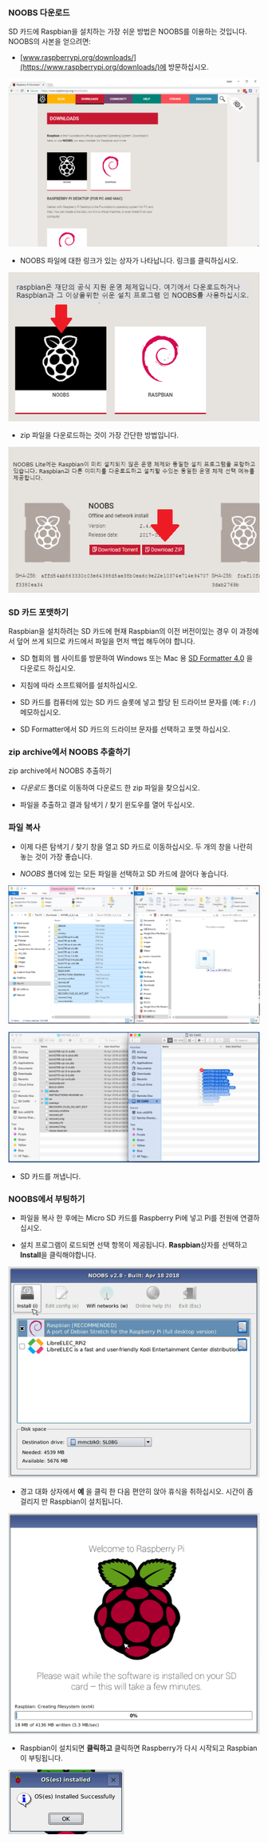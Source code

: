 ### NOOBS 다운로드

SD 카드에 Raspbian을 설치하는 가장 쉬운 방법은 NOOBS를 이용하는 것입니다. NOOBS의 사본을 얻으려면:

+ [www.raspberrypi.org/downloads/](https://www.raspberrypi.org/downloads/)에 방문하십시오.

![다운로드 페이지](images/downloads-page.png)

+ NOOBS 파일에 대한 링크가 있는 상자가 나타납니다. 링크를 클릭하십시오.

![NOOBS를 클릭하십시오.](images/click-noobs.png)

+ zip 파일을 다운로드하는 것이 가장 간단한 방법입니다.

![zip 다운로드](images/download-zip.png)

### SD 카드 포맷하기

Raspbian을 설치하려는 SD 카드에 현재 Raspbian의 이전 버전이있는 경우 이 과정에서 덮어 쓰게 되므로 카드에서 파일을 먼저 백업 해두어야 합니다.

+ SD 협회의 웹 사이트를 방문하여 Windows 또는 Mac 용 [SD Formatter 4.0](https://www.sdcard.org/downloads/formatter_4/index.html) 을 다운로드 하십시오.

+ 지침에 따라 소프트웨어를 설치하십시오.

+ SD 카드를 컴퓨터에 있는 SD 카드 슬롯에 넣고 할당 된 드라이브 문자를 (예: `F:/`) 메모하십시오.

+ SD Formatter에서 SD 카드의 드라이브 문자를 선택하고 포맷 하십시오.

### zip archive에서 NOOBS 추출하기

zip archive에서 NOOBS 추출하기

+ *다운로드* 폴더로 이동하여 다운로드 한 zip 파일을 찾으십시오.

+ 파일을 추출하고 결과 탐색기 / 찾기 윈도우를 열어 두십시오.

### 파일 복사

+ 이제 다른 탐색기 / 찾기 창을 열고 SD 카드로 이동하십시오. 두 개의 창을 나란히 놓는 것이 가장 좋습니다.

+ *NOOBS* 폴더에 있는 모든 파일을 선택하고 SD 카드에 끌어다 놓습니다.

![창 복사](images/copy3.png)

![macos 사본](images/macos_copy.png)

+ SD 카드를 꺼냅니다.

### NOOBS에서 부팅하기

+ 파일을 복사 한 후에는 Micro SD 카드를 Raspberry Pi에 넣고 Pi를 전원에 연결하십시오.

+ 설치 프로그램이 로드되면 선택 항목이 제공됩니다. **Raspbian**상자를 선택하고 **Install**을 클릭해야합니다.

![설치](images/install.png)

+ 경고 대화 상자에서 **예** 을 클릭 한 다음 편안히 앉아 휴식을 취하십시오. 시간이 좀 걸리지 만 Raspbian이 설치됩니다.

![설치중](images/installing.png)

+ Raspbian이 설치되면 **클릭하고** 클릭하면 Raspberry가 다시 시작되고 Raspbian이 부팅됩니다.

![설치된](images/installed.png)